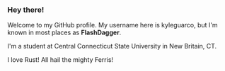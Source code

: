 ### Hey there!

Welcome to my GitHub profile. My username here is kyleguarco, but
I'm known in most places as **FlashDagger**.

I'm a student at Central Connecticut State University in New Britain, CT.

I love Rust! All hail the mighty Ferris!

<!--
**kyleguarco/kyleguarco** is a ✨ _special_ ✨ repository because its `README.md` (this file) appears on your GitHub profile.

Here are some ideas to get you started:

- 🔭 I’m currently working on ...
- 🌱 I’m currently learning ...
- 👯 I’m looking to collaborate on ...
- 🤔 I’m looking for help with ...
- 💬 Ask me about ...
- 📫 How to reach me: ...
- 😄 Pronouns: ...
- ⚡ Fun fact: ...
-->
